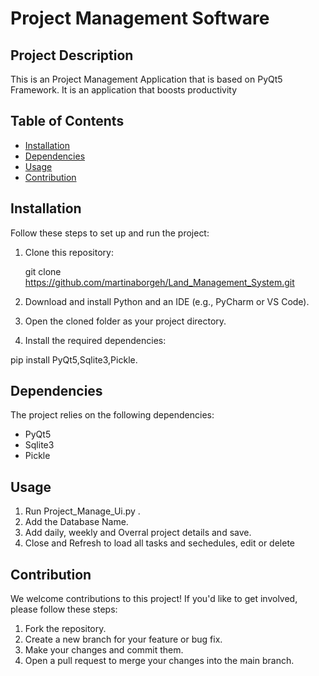 # Project Management Software



## Project Description

This is an Project Management Application that is based on PyQt5 Framework. It is an application that boosts productivity

## Table of Contents

- [Installation](#installation)
- [Dependencies](#dependencies)
- [Usage](#usage)
- [Contribution](#contribution)


## Installation

Follow these steps to set up and run the project:

1. Clone this repository:

      git clone https://github.com/martinaborgeh/Land_Management_System.git



2. Download and install Python and an IDE (e.g., PyCharm or VS Code).

3. Open the cloned folder as your project directory.

4. Install the required dependencies:

pip install PyQt5,Sqlite3,Pickle.



## Dependencies

The project relies on the following dependencies:

- PyQt5
- Sqlite3
- Pickle



## Usage

1. Run Project_Manage_Ui.py .
2. Add the Database Name.
3. Add daily, weekly and Overral project details and save.
4. Close and Refresh to load all tasks and sechedules, edit or delete

<!-- You can add screenshots or GIFs here to demonstrate the usage -->

## Contribution

We welcome contributions to this project! If you'd like to get involved, please follow these steps:

1. Fork the repository.
2. Create a new branch for your feature or bug fix.
3. Make your changes and commit them.
4. Open a pull request to merge your changes into the main branch.
